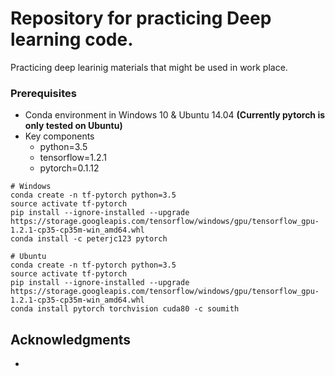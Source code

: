 # Repository for practicing Deep learning code.

Practicing deep learinig materials that might be used in work place.

### Prerequisites

* Conda environment in Windows 10 & Ubuntu 14.04 **(Currently pytorch is only tested on Ubuntu)**
* Key components
  * python=3.5
  * tensorflow=1.2.1
  * pytorch=0.1.12

```shell
# Windows
conda create -n tf-pytorch python=3.5
source activate tf-pytorch
pip install --ignore-installed --upgrade https://storage.googleapis.com/tensorflow/windows/gpu/tensorflow_gpu-1.2.1-cp35-cp35m-win_amd64.whl
conda install -c peterjc123 pytorch
```

```shell
# Ubuntu
conda create -n tf-pytorch python=3.5
source activate tf-pytorch
pip install --ignore-installed --upgrade https://storage.googleapis.com/tensorflow/windows/gpu/tensorflow_gpu-1.2.1-cp35-cp35m-win_amd64.whl
conda install pytorch torchvision cuda80 -c soumith
```

## Acknowledgments

* 
